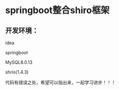 # springboot整合shiro框架

## 开发环境：

idea

springboot

MySQL8.0.13

shrio(1.4.3)

代码有错误之处，希望可以指出来，一起学习进步！！！
